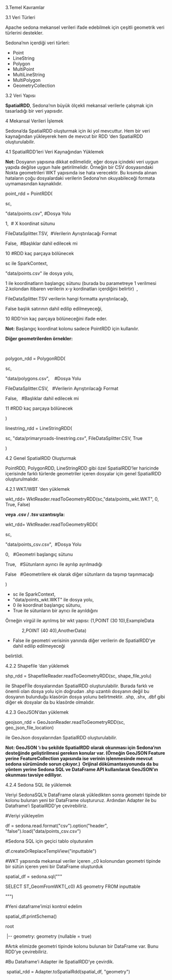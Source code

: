 
3.Temel Kavramlar

3.1 Veri Türleri

Apache sedona mekansel verileri ifade edebilmek için çeşitli geometrik veri türlerini destekler. 

Sedona’nın içerdiği veri türleri:

- Point
- LineString
- Polygon
- MultiPoint
- MultiLineString
- MultiPolygon
- GeometryCollection

3.2 Veri Yapısı

**SpatialRDD**, Sedona’nın büyük ölçekli mekansal verilerle çalışmak için tasarladığı bir veri yapısıdır.

4 Mekansal Verileri İşlemek

Sedona’da SpatialRDD oluşturmak için iki yol mevcuttur. Hem bir veri kaynağından yükleyerek hem de mevcut bir RDD ‘den SpatialRDD oluşturulabilir.

4.1 SpatialRDD’leri Veri Kaynağından Yüklemek

**Not:** Dosyanın yapısına dikkat edilmelidir, eğer dosya içindeki veri uygun yapıda değilse uygun hale getirilmelidir. Örneğin bir CSV dosyasındaki Nokta geometrileri WKT yapısında ise hata verecektir. Bu kısımda alınan hataların çoğu dosyalardaki verilerin Sedona’nın okuyabileceği formata uymamasından kaynaklıdır.

point\_rdd = PointRDD(

sc,

"data/points.csv", #Dosya Yolu

1,  # X koordinat sütunu

FileDataSplitter.TSV,  #Verilerin Ayrıştırılacağı Format

False,  #Başlıklar dahil edilecek mi  

10 #RDD kaç parçaya bölünecek

sc ile SparkContext,

"data/points.csv" ile dosya yolu,

1 ile koordinatların başlangıç sütunu (burada bu parametreye 1 verilmesi 2.kolondan itibaren verilerin x-y kordinatları içerdiğini belirtir)  , 

FileDataSplitter.TSV verilerin hangi formatta ayrıştırılacağı,

False başlık satırının dahil edilip edilmeyeceği, 

10 RDD’nin kaç parçaya bölüneceğini ifade eder.

**Not:** Başlangıç koordinat kolonu sadece PointRDD için kullanılır.  

**Diğer geometrilerden örnekler:**

 

polygon\_rdd = PolygonRDD(

sc,

"data/polygons.csv",    #Dosya Yolu

FileDataSplitter.CSV,   #Verilerin Ayrıştırılacağı Format

False,   #Başlıklar dahil edilecek mi  

11 #RDD kaç parçaya bölünecek

)

linestring\_rdd = LineStringRDD(

sc, "data/primaryroads-linestring.csv", FileDataSplitter.CSV, True

) 

4.2 Genel SpatialRDD Oluşturmak

PointRDD, PolygonRDD, LineStringRDD gibi özel SpatialRDD’ler haricinde içerisinde farklı türlerde geometriler içeren dosyalar için genel SpatialRDD oluşturulmalıdır.

4.2.1 WKT/WBT ‘den yüklemek

wkt\_rdd= WktReader.readToGeometryRDD(sc,"data/points\_wkt.WKT", 0, True, False) 

**veya .csv / .tsv uzantısıyla:**

wkt\_rdd= WktReader.readToGeometryRDD(

sc,

"data/points\_csv.csv",  #Dosya Yolu

0,   #Geometri başlangıç sütunu

True,   #Sütunların ayırıcı ile ayrılıp ayrılmadığı

False   #Geometrilere ek olarak diğer sütunların da taşınıp taşınmacağı

)

- sc ile SparkContext,
- "data/points\_wkt.WKT" ile dosya yolu,
- 0 ile koordinat başlangıç sütunu,
- True ile sütunların bir ayrıcı ile ayrıldığını 

Örneğin virgül ile ayrılmış bir wkt yapısı: (1,POINT (30 10),ExampleData 

             2,POINT (40 40),AnotherData)

- False ile geometri verisinin yanında diğer verilerin de SpatialRDD’ye dahil edilip edilmeyeceği

belirtildi. 

4.2.2 Shapefile ‘dan yüklemek

shp\_rdd = ShapefileReader.readToGeometryRDD(sc, shape\_file\_yolu)

ile ShapeFİle dosyalarından SpatialRDD oluşturulabilir. Burada farklı ve önemli olan dosya yolu için doğrudan .shp uzantılı dosyanın değil bu dosyanın bulunduğu klasörün dosya yolunu belirtmektir. .shp, .shx, .dbf gibi diğer ek dosyalar da bu klasörde olmalıdır.

4.2.3 GeoJSON’dan yüklemek

geojson\_rdd = GeoJsonReader.readToGeometryRDD(sc, geo\_json\_file\_location)

ile GeoJson dosyalarından SpatialRDD oluşturulabilir.

**Not: GeoJSON ‘ı bu şekilde SpatialRDD olarak okunması için Sedona’nın desteğinde geliştirilmesi gereken konular var. (Örneğin GeoJSON Feature yerine FeatureCollection yapısında ise verinin işlenmesinde mevcut sedona sürümünde sorun çıkıyor.)  Orijinal dökümantasyonunda da bu yöntem yerine Sedona SQL ve DataFrame API kullanılarak GeoJSON’ın okunması tavsiye ediliyor.**

4.2.4 Sedona SQL ile yüklemek 

Veriyi SedonaSQL’e DataFrame olarak yükledikten sonra geometri tipinde bir kolonu bulunan yeni bir DataFrame oluştururuz. Ardından Adapter ile bu Dataframe’i SpatialRDD’ye çevirebiliriz.

\#Veriyi yükleyelim

df = sedona.read.format("csv").option("header", "false").load("data/points\_csv.csv")

\#Sedona SQL için geçici tablo olşuturalım

df.createOrReplaceTempView("inputtable")

\#WKT yapısında mekansal veriler içeren \_c0 kolonundan geometri tipinde bir sütün içeren yeni bir DataFrame oluşturduk

spatial\_df = sedona.sql("""

SELECT ST\_GeomFromWKT(\_c0) AS geometry FROM inputtable

""")

\#Yeni dataframe’imizi kontrol edelim

spatial\_df.printSchema()

root

 |-- geometry: geometry (nullable = true)

\#Artık elimizde geometri tipinde kolonu bulunan bir DataFrame var. Bunu RDD’ye çevirebiliriz.

\#Bu Dataframe’i Adapter ile SpatialRDD’ye çevirdik. 

 spatial\_rdd = Adapter.toSpatialRdd(spatial\_df, "geometry")